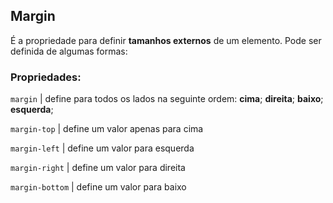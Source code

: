 ## Margin

É a propriedade para definir **tamanhos externos** de um elemento. Pode ser definida de algumas formas:

### Propriedades:

```margin``` | define para todos os lados na seguinte ordem: 
**cima**; **direita**; **baixo**; **esquerda**;

```margin-top``` | define um valor apenas para cima

```margin-left``` | define um valor para esquerda

```margin-right``` | define um valor para direita

```margin-bottom``` | define um valor para baixo

